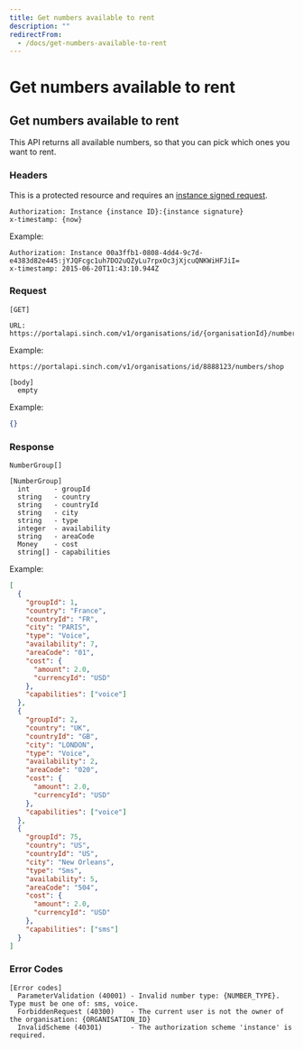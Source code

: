 ```yaml
---
title: Get numbers available to rent
description: ""
redirectFrom:
  - /docs/get-numbers-available-to-rent
---
```


# Get numbers available to rent

## Get numbers available to rent

This API returns all available numbers, so that you can pick which ones you want to rent.

### Headers

This is a protected resource and requires an [instance signed request](authentication.md#instance-signed-request).

```text
Authorization: Instance {instance ID}:{instance signature}
x-timestamp: {now}
```

Example:

```text
Authorization: Instance 00a3ffb1-0808-4dd4-9c7d-e4383d82e445:jYJQFcgc1uh7DO2uQZyLu7rpxOc3jXjcuQNKWiHFJiI=
x-timestamp: 2015-06-20T11:43:10.944Z
```

### Request

```text
[GET]

URL:
https://portalapi.sinch.com/v1/organisations/id/{organisationId}/numbers/shop
```

Example:

```text
https://portalapi.sinch.com/v1/organisations/id/8888123/numbers/shop

[body]
  empty
```

Example:

```json
{}
```

### Response

```text
NumberGroup[]

[NumberGroup]
  int      - groupId
  string   - country
  string   - countryId
  string   - city
  string   - type
  integer  - availability
  string   - areaCode
  Money    - cost
  string[] - capabilities
```

Example:

```json
[
  {
    "groupId": 1,
    "country": "France",
    "countryId": "FR",
    "city": "PARIS",
    "type": "Voice",
    "availability": 7,
    "areaCode": "01",
    "cost": {
      "amount": 2.0,
      "currencyId": "USD"
    },
    "capabilities": ["voice"]
  },
  {
    "groupId": 2,
    "country": "UK",
    "countryId": "GB",
    "city": "LONDON",
    "type": "Voice",
    "availability": 2,
    "areaCode": "020",
    "cost": {
      "amount": 2.0,
      "currencyId": "USD"
    },
    "capabilities": ["voice"]
  },
  {
    "groupId": 75,
    "country": "US",
    "countryId": "US",
    "city": "New Orleans",
    "type": "Sms",
    "availability": 5,
    "areaCode": "504",
    "cost": {
      "amount": 2.0,
      "currencyId": "USD"
    },
    "capabilities": ["sms"]
  }
]
```

### Error Codes

```text
[Error codes]
  ParameterValidation (40001) - Invalid number type: {NUMBER_TYPE}.  Type must be one of: sms, voice.
  ForbiddenRequest (40300)    - The current user is not the owner of the organisation: {ORGANISATION_ID}
  InvalidScheme (40301)       - The authorization scheme 'instance' is required.
```
